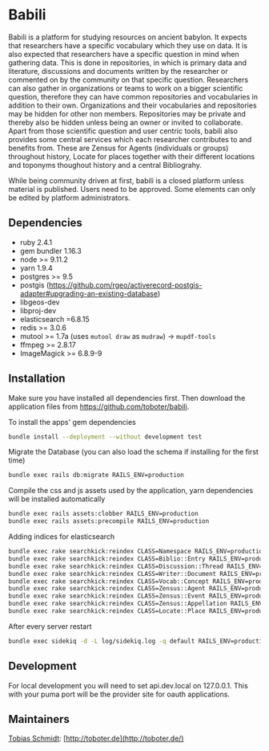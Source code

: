 # Babili

Babili is a platform for studying resources on ancient babylon. It expects that researchers have a specific vocabulary which they use on data. It is also expected that researchers have a specific question in mind when gathering data. This is done in repositories, in which is primary data and literature, discussions and documents written by the researcher or commented on by the community on that specific question. Researchers can also gather in organizations or teams to work on a bigger scientific question, therefore they can have common repositories and vocabularies in addition to their own. Organizations and their vocabularies and repositories may be hidden for other non members. Repositories may be private and thereby also be hidden unless being an owner or invited to collaborate. Apart from those scientific question and user centric tools, babili also provides some central services which each researcher contributes to and benefits from. These are Zensus for Agents (individuals or groups) throughout history, Locate for places together with their different locations and toponyms thoughout history and a central Bibliograhy.

While being community driven at first, babili is a closed platform unless material is published. Users need to be approved. Some elements can only be edited by platform administrators.


## Dependencies

* ruby 2.4.1
* gem bundler 1.16.3
* node >= 9.11.2
* yarn 1.9.4
* postgres >= 9.5
* postgis (https://github.com/rgeo/activerecord-postgis-adapter#upgrading-an-existing-database)
* libgeos-dev
* libproj-dev
* elasticsearch =6.8.15
* redis >= 3.0.6
* mutool >= 1.7a (uses `mutool draw` as `mudraw`) -> `mupdf-tools`
* ffmpeg >= 2.8.17
* ImageMagick >= 6.8.9-9


## Installation

Make sure you have installed all dependencies first. Then download the application files from https://github.com/toboter/babili.

To install the apps' gem dependencies

```bash
bundle install --deployment --without development test
```

Migrate the Database (you can also load the schema if installing for the first time)

```bash
bundle exec rails db:migrate RAILS_ENV=production
```

Compile the css and js assets used by the application, yarn dependencies will be installed automatically

```bash
bundle exec rails assets:clobber RAILS_ENV=production
bundle exec rails assets:precompile RAILS_ENV=production
```

Adding indices for elasticsearch

```bash
bundle exec rake searchkick:reindex CLASS=Namespace RAILS_ENV=production
bundle exec rake searchkick:reindex CLASS=Biblio::Entry RAILS_ENV=production
bundle exec rake searchkick:reindex CLASS=Discussion::Thread RAILS_ENV=production
bundle exec rake searchkick:reindex CLASS=Writer::Document RAILS_ENV=production
bundle exec rake searchkick:reindex CLASS=Vocab::Concept RAILS_ENV=production
bundle exec rake searchkick:reindex CLASS=Zensus::Agent RAILS_ENV=production
bundle exec rake searchkick:reindex CLASS=Zensus::Event RAILS_ENV=production
bundle exec rake searchkick:reindex CLASS=Zensus::Appellation RAILS_ENV=production
bundle exec rake searchkick:reindex CLASS=Locate::Place RAILS_ENV=production
```

After every server restart

```bash
bundle exec sidekiq -d -L log/sidekiq.log -q default RAILS_ENV=production
```

## Development
For local development you will need to set api.dev.local on 127.0.0.1. This with your puma port will be the provider site for oauth applications.

## Maintainers

[Tobias Schmidt](https://github.com/toboter): [http://toboter.de](http://toboter.de/)
